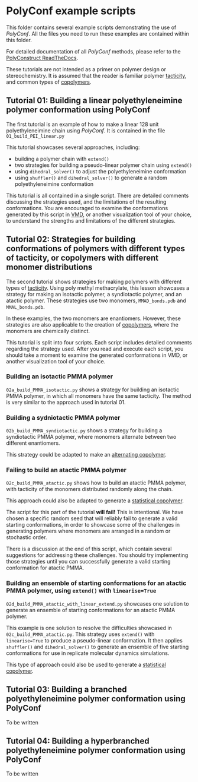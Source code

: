 # PolyConf example scripts

This folder contains several example scripts demonstrating the use of *PolyConf*.  All the files you need to run these examples are contained within this folder.

For detailed documentation of all *PolyConf* methods, please refer to the [PolyConstruct ReadTheDocs](https://polyconstruct.readthedocs.io/en/latest/index.html).

These tutorials are not intended as a primer on polymer design or stereochemistry.  It is assumed that the reader is familiar polymer [tacticity](https://en.wikipedia.org/wiki/Tacticity), and common types of [copolymers](https://en.wikipedia.org/wiki/Copolymer).

## Tutorial 01:  Building a linear polyethyleneimine polymer conformation using PolyConf

The first tutorial is an example of how to make a linear 128 unit polyethyleneimine chain using *PolyConf*. It is contained in the file `01_build_PEI_linear.py`

This tutorial showcases several approaches, including:

* building a polymer chain with `extend()`
* two strategies for building a pseudo-linear polymer chain using `extend()`
* using `dihedral_solver()` to adjust the polyethyleneimine conformation
* using `shuffler()` and `dihedral_solver()` to generate a random polyethyleneimine conformation

This tutorial is all contained in a single script.  There are detailed comments discussing the strategies used, and the limitations of the resulting conformations.  You are encouraged to examine the conformations generated by this script in [VMD](https://www.ks.uiuc.edu/Research/vmd/), or another visualization tool of your choice, to understand the strengths and limitations of the different strategies.

## Tutorial 02:  Strategies for building conformations of polymers with different types of tacticity, or copolymers with different monomer distributions

The second tutorial shows strategies for making polymers with different types of [tacticity](https://en.wikipedia.org/wiki/Tacticity).  Using poly methyl methacrylate, this lesson showcases a strategy for making an isotactic polymer, a syndiotactic polymer, and an atactic polymer.  These strategies use two monomers, `MMAD_bonds.pdb` and `MMAL_bonds.pdb`.  

In these examples, the two monomers are enantiomers.  However, these strategies are also applicable to the creation of [copolymers](https://en.wikipedia.org/wiki/Copolymer), where the monomers are chemically distinct.

This tutorial is split into four scripts.  Each script includes detailed comments regarding the strategy used.  After you read and execute each script, you should take a moment to examine the generated conformations in VMD, or another visualization tool of your choice.

### Building an isotactic PMMA polymer

`02a_build_PMMA_isotactic.py` shows a strategy for building an isotactic PMMA polymer, in which all monomers have the same tacticity.  The method is very similar to the approach used in tutorial 01.

### Building a sydniotactic PMMA polymer

`02b_build_PMMA_syndiotactic.py` shows a strategy for building a syndiotactic PMMA polymer, where monomers alternate between two different enantiomers.  

This strategy could be adapted to make an [alternating copolymer](https://en.wikipedia.org/wiki/Copolymer).

### Failing to build an atactic PMMA polymer

`02c_build_PMMA_atactic.py` shows how to build an atactic PMMA polymer, with tacticity of the monomers distributed randomly along the chain.  

This approach could also be adapted to generate a [statistical copolymer](https://en.wikipedia.org/wiki/Copolymer).

The script for this part of the tutorial **will fail!** This is intentional.  We have chosen a specific random seed that will reliably fail to generate a valid starting conformations, in order to showcase some of the challenges in generating polymers where monomers are arranged in a random or stochastic order.

There is a discussion at the end of this script, which contain several suggestions for addressing these challenges.  You should try implementing those strategies until you can successfully generate a valid starting conformation for atactic PMMA.

### Building an ensemble of starting conformations for an atactic PMMA polymer, using `extend()` with `linearise=True`

`02d_build_PMMA_atactic_with_linear_extend.py` showcases one solution to generate an ensemble of starting conformations for an atactic PMMA polymer.

This example is one solution to resolve the difficulties showcased in `02c_build_PMMA_atactic.py`.  This strategy uses  `extend()` with `linearise=True` to produce a pseudo-linear conformation.   It then applies `shuffler()` and `dihedral_solver()` to generate an ensemble of five starting conformations for use in replicate molecular dynamics simulations.  

This type of approach could also be used to generate a [statistical copolymer](https://en.wikipedia.org/wiki/Copolymer).

## Tutorial 03:  Building a branched polyethyleneimine polymer conformation using PolyConf

To be written

## Tutorial 04:  Building a hyperbranched polyethyleneimine polymer conformation using PolyConf

To be written
